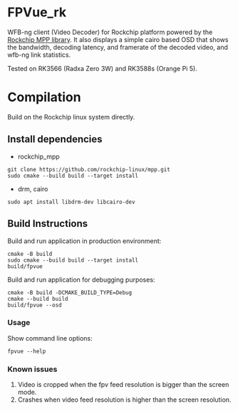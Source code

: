 # FPVue_rk

WFB-ng client (Video Decoder) for Rockchip platform powered by the [Rockchip MPP library](https://github.com/rockchip-linux/mpp).
It also displays a simple cairo based OSD that shows the bandwidth, decoding latency, and framerate of the decoded video, and wfb-ng link statistics.

Tested on RK3566 (Radxa Zero 3W) and RK3588s (Orange Pi 5).

# Compilation

Build on the Rockchip linux system directly.

## Install dependencies

- rockchip_mpp

```
git clone https://github.com/rockchip-linux/mpp.git
sudo cmake --build build --target install
```

- drm, cairo

```
sudo apt install libdrm-dev libcairo-dev
```

## Build Instructions

Build and run application in production environment:

```
cmake -B build
sudo cmake --build build --target install
build/fpvue
```

Build and run application for debugging purposes:

```
cmake -B build -DCMAKE_BUILD_TYPE=Debug
cmake --build build
build/fpvue --osd
```

### Usage

Show command line options:
```
fpvue --help
```

### Known issues

1. Video is cropped when the fpv feed resolution is bigger than the screen mode.
1. Crashes when video feed resolution is higher than the screen resolution.
